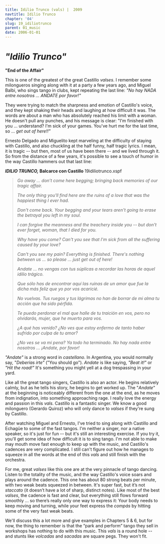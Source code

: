 ```yaml
---
title: Idilio Trunco (vals) |  2009
navtitle: Idilio Trunco
chapter: '04'
slug: 19_idiliotrunco
parent: 01_music
date: 2006-01-01
---
```


# _"Idilio Trunco"_
**"End of the Affair"**

This is one of the greatest of the great Castillo _valses_. I remember some milongueros singing along with it at a party a few years ago, and Miguel Balbi, who sings tango in clubs, kept repeating the last line: _"No hay NADA entre nosotros ... ANDATE por favor!"_

They were trying to match the sharpness and emotion of Castillo's voice, and they kept shaking their heads and laughing at how difficult it was. The words are about a man who has absolutely reached his limit with a woman. He doesn't pull any punches, and his message is clear:  "I'm finished with you ... understand? I'm sick of your games. You've hurt me for the last time, so ... _get out of here!!"_

Ernesto Delgado and Miguelito kept marveling at the difficulty of staying with Castillo, and also chuckling at the half funny, half tragic lyrics. I mean, it is tragic -- but then, most of us have been there -- and we lived through it. So from the distance of a few years, it's possible to see a touch of humor in the way Castillo hammers out that last line:

**_IDILIO TRUNCO,_ Balcarce con Castillo**
19idiliotrunco.xspf

> _Go away ...
> don’t come here begging;
> bringing back memories
> of our tragic affair._
>
> _The only thing you'll find here
> are the ruins of a love
> that was the happiest thing
> I ever had._
>
> _Don't come back.
> Your begging and your tears
> aren't going to erase
> the betrayal you left in my soul._
>
> _I can forgive the meanness
> and the treachery inside you --
> but don't ever forget, woman,
> that I died for you._
>
> _Why have you come?
> Can't you see that I'm sick
> from all the suffering
> caused by your love?_
>
> _Can't you see my pain?
> Everything is finished.
> There's nothing between us ...
> so please ... just get out of here!_
>
> _Andate ...
> no vengas con tus súplicas
> a recordar las horas
> de aquel idilio trágico._
>
> _Que sólo has de encontrar aquí
> las ruinas de un amor
> que fue la dicha más feliz
> que yo por vos acaricié._
>
> _No vuelvas.
> Tus ruegos y tus lágrimas
> no han de borrar de mi alma
> tu acción que ha sido pérfida._
>
> _Te puedo perdonar el mal
> que halle de tu traición en vos,
> pero no olvidarás, mujer,
> que he muerto para vos._
>
> _¿A qué has venido?
> ¿No ves que estoy enfermo
> de tanto haber sufrido
> por culpa de tu amor?_
>
> _¿No ves se va mi pena?
> Ya todo ha terminado.
> No hay nada entre nosotros ...
> ¡Andate, por favor!_

_"Andate"_ is a strong word in _castellano_. In Argentina, you would normally say, "_Deberías irte"_ ("You should go")_. Andate_ is like saying, _"Beat it!"_ or _"Hit the road!"_  It's something you might yell at a dog trespassing in your yard.

Like all the great tango singers, Castillo is also an actor. He begins relatively calmly, but as he tells his story, he begins to get worked up. The "_Andate_" at the beginning is noticeably different from the one at the end, as he moves from indignation, into something approaching rage. I really love the energy and passion in this _vals._ Castillo is a fantastic singer. We know a good milonguero (Gerardo Quiroz) who will only dance to _valses_ if they're sung by Castillo.

After watching Miguel and Ernesto, I've tried to sing along with Castillo and Echagüe to some of the fast tangos. I'm neither a singer, nor a native speaker, so it's just for fun -- but it's still an interesting exercise. If you try it, you'll get some idea of how difficult it is to sing tango. I'm not able to make may mouth move fast enough to keep up with the music, and Castillo's cadences are very complicated. I still can't figure out how he manages to squeeze in all the words at the end of this _vals_ and still finish with the orchestra.

For me, great _valses_ like this one are at the very pinnacle of tango dancing. Listen to the totality of the music, and the way Castillo's voice soars and plays around the cadence. This one has about 80 strong beats per minute, with two weak beats squeezed in between. It's super fast, but it’s not _staccato_ (it doesn’t have a lot of sharp, distinct notes). Like most of the best _valses_, the cadence is fast and clear, but everything still flows forward smoothly ... so there’s really only one way to express it: Your body needs to keep moving and turning, while your feet express the _compás_ by hitting some of the very fast weak beats.

We'll discuss this a lot more and give examples in Chapters 5 & 6, but for now, the thing to remember is that the “park and perform” tango they sell in workshops has nothing to do with this music. This _vals_ is a round hole -- and stunts like _volcadas_ and _sacadas_ are square pegs. They won't fit.
